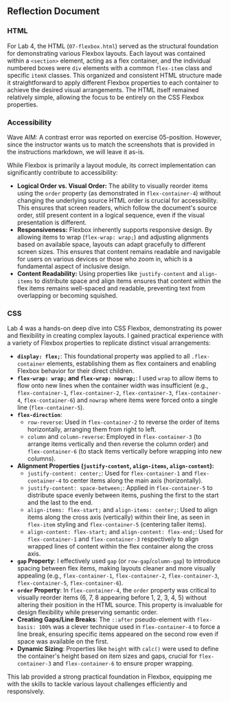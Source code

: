 ## Reflection Document

### HTML

For Lab 4, the HTML (`07-flexbox.html`) served as the structural foundation for demonstrating various Flexbox layouts. Each layout was contained within a `<section>` element, acting as a flex container, and the individual numbered boxes were `div` elements with a common `flex-item` class and specific `itemX` classes. This organized and consistent HTML structure made it straightforward to apply different Flexbox properties to each container to achieve the desired visual arrangements. The HTML itself remained relatively simple, allowing the focus to be entirely on the CSS Flexbox properties.

### Accessibility

Wave AIM: A contrast error was reported on exercise 05-position.  However, since the instructor wants us to match the screenshots that is provided in the instructions markdown, we will leave it as-is.

While Flexbox is primarily a layout module, its correct implementation can significantly contribute to accessibility:
* **Logical Order vs. Visual Order:** The ability to visually reorder items using the `order` property (as demonstrated in `flex-container-4`) without changing the underlying source HTML order is crucial for accessibility. This ensures that screen readers, which follow the document's source order, still present content in a logical sequence, even if the visual presentation is different.
* **Responsiveness:** Flexbox inherently supports responsive design. By allowing items to wrap (`flex-wrap: wrap;`) and adjusting alignments based on available space, layouts can adapt gracefully to different screen sizes. This ensures that content remains readable and navigable for users on various devices or those who zoom in, which is a fundamental aspect of inclusive design.
* **Content Readability:** Using properties like `justify-content` and `align-items` to distribute space and align items ensures that content within the flex items remains well-spaced and readable, preventing text from overlapping or becoming squished.

### CSS

Lab 4 was a hands-on deep dive into CSS Flexbox, demonstrating its power and flexibility in creating complex layouts. I gained practical experience with a variety of Flexbox properties to replicate distinct visual arrangements:

* **`display: flex;`**: This foundational property was applied to all `.flex-container` elements, establishing them as flex containers and enabling Flexbox behavior for their direct children.
* **`flex-wrap: wrap;` and `flex-wrap: nowrap;`**: I used `wrap` to allow items to flow onto new lines when the container width was insufficient (e.g., `flex-container-1`, `flex-container-2`, `flex-container-3`, `flex-container-4`, `flex-container-6`) and `nowrap` where items were forced onto a single line (`flex-container-5`).
* **`flex-direction`**:
    * `row-reverse`: Used in `flex-container-2` to reverse the order of items horizontally, arranging them from right to left.
    * `column` and `column-reverse`: Employed in `flex-container-3` (to arrange items vertically and then reverse the column order) and `flex-container-6` (to stack items vertically before wrapping into new columns).
* **Alignment Properties (`justify-content`, `align-items`, `align-content`):**
    * `justify-content: center;`: Used for `flex-container-1` and `flex-container-4` to center items along the main axis (horizontally).
    * `justify-content: space-between;`: Applied in `flex-container-5` to distribute space evenly between items, pushing the first to the start and the last to the end.
    * `align-items: flex-start;` and `align-items: center;`: Used to align items along the cross axis (vertically) within their line, as seen in `flex-item` styling and `flex-container-5` (centering taller items).
    * `align-content: flex-start;` and `align-content: flex-end;`: Used for `flex-container-1` and `flex-container-3` respectively to align wrapped lines of content within the flex container along the cross axis.
* **`gap` Property**: I effectively used `gap` (or `row-gap`/`column-gap`) to introduce spacing between flex items, making layouts cleaner and more visually appealing (e.g., `flex-container-1`, `flex-container-2`, `flex-container-3`, `flex-container-5`, `flex-container-6`).
* **`order` Property**: In `flex-container-4`, the `order` property was critical to visually reorder items (6, 7, 8 appearing before 1, 2, 3, 4, 5) without altering their position in the HTML source. This property is invaluable for design flexibility while preserving semantic order.
* **Creating Gaps/Line Breaks**: The `::after` pseudo-element with `flex-basis: 100%` was a clever technique used in `flex-container-4` to force a line break, ensuring specific items appeared on the second row even if space was available on the first.
* **Dynamic Sizing**: Properties like `height` with `calc()` were used to define the container's height based on item sizes and gaps, crucial for `flex-container-3` and `flex-container-6` to ensure proper wrapping.

This lab provided a strong practical foundation in Flexbox, equipping me with the skills to tackle various layout challenges efficiently and responsively.